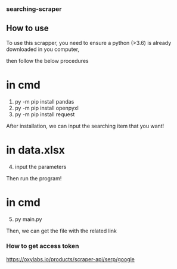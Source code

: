 ### searching-scraper

## How to use

To use this scrapper, you need to ensure a python (>3.6) is already downloaded in you computer,

then follow the below procedures

# in cmd
1. py -m pip install pandas
2. py -m pip install openpyxl
3. py -m pip install request

After installation, we can input the searching item that you want!
# in data.xlsx
4. input the parameters

Then run the program!
# in cmd
5. py main.py

Then, we can get the file with the related link

### How to get access token
https://oxylabs.io/products/scraper-api/serp/google
